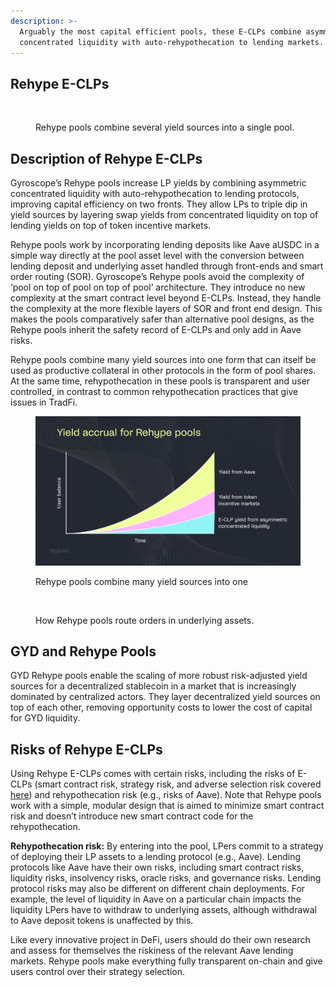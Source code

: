 ```yaml
---
description: >-
  Arguably the most capital efficient pools, these E-CLPs combine asymmetric
  concentrated liquidity with auto-rehypothecation to lending markets.
---
```


## Rehype E-CLPs

<figure><img src="../assets/Boosted-E-CLPs.gif" alt=""><figcaption><p>Rehype pools combine several yield sources into a single pool.</p></figcaption></figure>

## Description of Rehype E-CLPs

Gyroscope’s Rehype pools increase LP yields by combining asymmetric concentrated liquidity with auto-rehypothecation to lending protocols, improving capital efficiency on two fronts. They allow LPs to triple dip in yield sources by layering swap yields from concentrated liquidity on top of lending yields on top of token incentive markets.

Rehype pools work by incorporating lending deposits like Aave aUSDC in a simple way directly at the pool asset level with the conversion between lending deposit and underlying asset handled through front-ends and smart order routing (SOR). Gyroscope’s Rehype pools avoid the complexity of ‘pool on top of pool on top of pool’ architecture. They introduce no new complexity at the smart contract level beyond E-CLPs. Instead, they handle the complexity at the more flexible layers of SOR and front end design. This makes the pools comparatively safer than alternative pool designs, as the Rehype pools inherit the safety record of E-CLPs and only add in Aave risks.

Rehype pools combine many yield sources into one form that can itself be used as productive collateral in other protocols in the form of pool shares. At the same time, rehypothecation in these pools is transparent and user controlled, in contrast to common rehypothecation practices that give issues in TradFi.

<figure><img src="../assets/image (24).png" alt=""><figcaption><p>Rehype pools combine many yield sources into one</p></figcaption></figure>

<figure><img src="../assets/Order-Routing-in-Rehype-Pools.gif" alt=""><figcaption><p>How Rehype pools route orders in underlying assets.</p></figcaption></figure>

## GYD and Rehype Pools

​​GYD Rehype pools enable the scaling of more robust risk-adjusted yield sources for a decentralized stablecoin in a market that is increasingly dominated by centralized actors. They layer decentralized yield sources on top of each other, removing opportunity costs to lower the cost of capital for GYD liquidity.

## Risks of Rehype E-CLPs

Using Rehype E-CLPs comes with certain risks, including the risks of E-CLPs (smart contract risk, strategy risk, and adverse selection risk covered [here](e-clps.md)) and rehypothecation risk (e.g., risks of Aave). Note that Rehype pools work with a simple, modular design that is aimed to minimize smart contract risk and doesn’t introduce new smart contract code for the rehypothecation.

**Rehypothecation risk:** By entering into the pool, LPers commit to a strategy of deploying their LP assets to a lending protocol (e.g., Aave). Lending protocols like Aave have their own risks, including smart contract risks, liquidity risks, insolvency risks, oracle risks, and governance risks. Lending protocol risks may also be different on different chain deployments. For example, the level of liquidity in Aave on a particular chain impacts the liquidity LPers have to withdraw to underlying assets, although withdrawal to Aave deposit tokens is unaffected by this.

Like every innovative project in DeFi, users  should do their own research and assess for themselves the riskiness of the relevant Aave lending markets. Rehype pools make everything fully transparent on-chain and give users control over their strategy selection.
